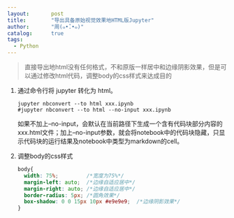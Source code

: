 ```yaml
---
layout:       post
title:        "导出具备原始视觉效果地HTML版Jupyter"
author:       "周(๑•̌.•๑)"
catalog:      true
tags:
  - Python
---
```


> 直接导出地html没有任何格式，不和原版一样居中和边缘阴影效果，但是可以通过修改html代码，调整body的css样式来达成目的


1. 通过命令行将 jupyter 转化为 html。

    ```shell
    jupyter nbconvert --to html xxx.ipynb
    #jupyter nbconvert --to html --no-input xxx.ipynb
    ```

    如果不加上–no-input，会默认在当前路径下生成一个含有代码块部分内容的xxx.html文件；加上–no-input参数，就会将notebook中的代码块隐藏，只显示代码块的运行结果及notebook中类型为markdown的cell。


2. 调整body的css样式

    ```css
    body{
      width: 75%;         /*宽度为75%*/
      margin-left: auto;  /*边缘自适应居中*/
      margin-right: auto; /*边缘自适应居中*/
      border-radius: 5px; /*圆角效果*/
      box-shadow: 0 0 15px 10px #e9e9e9;  /*边缘阴影效果*/
    }
    ```